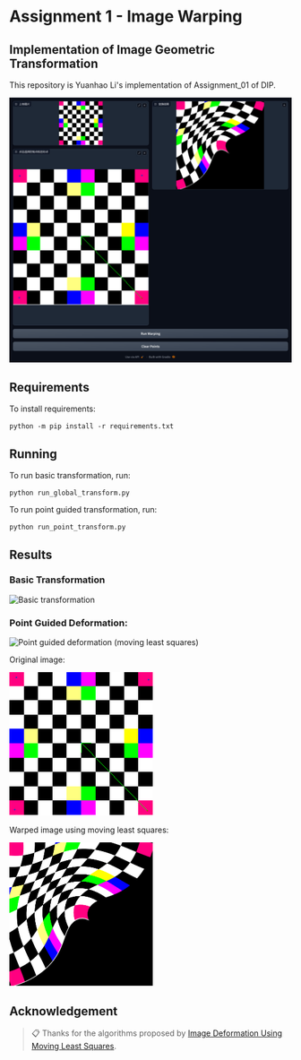 # Assignment 1 - Image Warping

## Implementation of Image Geometric Transformation

This repository is Yuanhao Li's implementation of Assignment_01 of DIP. 

<img src="pics/Screenshot 2024-09-20 at 13-55-23 Gradio.png" alt="Image Deformation Using Moving Least Squares" width="800">

## Requirements

To install requirements:

```setup
python -m pip install -r requirements.txt
```


## Running

To run basic transformation, run:

```basic
python run_global_transform.py
```

To run point guided transformation, run:

```point
python run_point_transform.py
```

## Results
### Basic Transformation
<img src="pics/global_demo.gif" alt="Basic transformation" width="800">

### Point Guided Deformation:
<img src="pics/point_demo.gif" alt="Point guided deformation (moving least squares)" width="800">

Original image:

![Original image](pics/image.png)

Warped image using moving least squares:

![Warped image using moving least squares](pics/image_warped.png)

## Acknowledgement

>📋 Thanks for the algorithms proposed by [Image Deformation Using Moving Least Squares](https://people.engr.tamu.edu/schaefer/research/mls.pdf).
